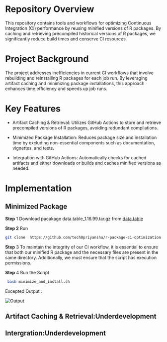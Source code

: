 # Repository Overview 
This repository contains tools and workflows for optimizing Continuous Integration (CI) performance by reusing minified versions of R packages. By caching and retrieving precompiled historical versions of R packages, we significantly reduce build times and conserve CI resources.
# Project Background
The project addresses inefficiencies in current CI workflows that involve rebuilding and reinstalling R packages for each job run. By leveraging artifact caching and minimizing package installations, this approach enhances time efficiency and speeds up job runs.
# Key Features
- Artifact Caching & Retrieval: Utilizes GitHub Actions to store and retrieve precompiled versions of R packages, avoiding redundant compilations.

- Minimized Package Installation: Reduces package size and installation time by excluding non-essential components such as documentation, vignettes, and tests.

- Integration with GitHub Actions: Automatically checks for cached artifacts and either downloads or builds and caches minified versions as needed.
# Implementation
 ## Minimized Package 
**Step** 1 Download pacakage data.table_1.16.99.tar.gz from [data.table](https://cran.r-project.org/web/packages/data.table/index.html)

**Step 2** Run  
```sh 
git clone  https://github.com/tech0priyanshu/r-package-ci-optimization.git
```
**Step** 3 To maintain the integrity of our CI workflow, it is essential to ensure that both our minified R package and the necessary files are present in the same directory. Additionally, we must ensure that the script has execution permissions.

**Step** 4 Run the Script 
```sh
 bash minimize_and_install.sh
```

Excepted Output :

![Output](https://github.com/user-attachments/assets/ddad416d-7dc8-4fe7-8866-d39a69fffb39)


## Artifact Caching & Retrieval:Underdevelopment

## Intergration:Underdevelopment
